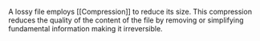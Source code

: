 A lossy file employs [[Compression]] to reduce its size. 
This compression reduces the quality of the content of the file by removing or simplifying fundamental information making it irreversible.